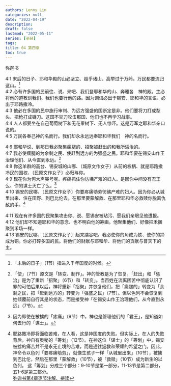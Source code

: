 ```yaml
---
authors: Lenny Lin
categories: null
date: "2022-04-19"
description: 
draft: false
lastmod: "2022-05-11"
series: [圣经]
tags: 
title: 04 第四章
toc: true
---
```


弥迦书  
<!--more-->

4:1 末后的日子、耶和华殿的山必坚立、超乎诸山、高举过于万岭。万民都要流归这山。[^1]  
4:2 必有许多国的民前往、说、来吧、我们登耶和华的山、奔雅各　神的殿。主必将他的道教训我们、我们也要行他的路。因为训诲必出于锡安、耶和华的言语、必出于耶路撒冷。  
4:3 他必在多国的民中施行审判、为远方强盛的国断定是非。他们要将刀打成犁头、把枪打成镰刀。这国不举刀攻击那国、他们也不再学习战事。  
4:4 人人都要坐在自己葡萄树下和无花果树下、无人惊吓。这是万军之耶和华亲口说的。  
4:5 万民各奉己神的名而行。我们却永永远远奉耶和华我们　神的名而行。  

4:6 耶和华说、到那日我必聚集瘸腿的、招聚被赶出的和我所惩治的。  
4:7 我必使瘸腿的为余剩之民、使赶到远方的为强盛之民。耶和华要在锡安山作王治理他们、从今直到永远。[^2]  
4:8 你这羊群的高台、锡安城的山哪、〔城原文作女子〕从前的权柄、就是耶路撒冷民的国权、〔民原文作女子〕必归与你。  
4:9 现在你为何大声哭号呢。疼痛抓住你彷彿产难的妇人。是因你中间没有君王么、你的谋士灭亡了么。[^3]  
4:10 锡安的民哪、〔民原文作女子〕你要疼痛劬劳彷彿产难的妇人。因为你必从城里出来、住在田野、到巴比伦去。在那里要蒙解救、在那里耶和华必救赎你脱离仇敌的手。[^4]  

4:11 现在有许多国的民聚集攻击你、说、愿锡安被玷污、愿我们亲眼见他遭报。  
4:12 他们却不知道耶和华的意念、也不明白他的筹画。他聚集他们、好像把禾捆聚到禾场一样。  
4:13 锡安的民哪、〔民原文作女子〕起来踹谷吧。我必使你的角成为铁、使你的蹄成为铜。你必打碎多国的民。将他们的财献与耶和华、将他们的货献与普天下的主。  

[^1]: 「末后的日子」（1节）指进入千年国度的时候。  
[^2]: 「使」（7节）原文是「转变、制作」。神的管教是为了恢复，「赶出」和「惩治」是为了重新「招聚」（6节）和「转变」。当百姓在流离困苦中彻底认识了罪的可怕后果以后，神将重新「招聚」并恢复他们，把「瘸腿的」转变为「余剩之民，把「赶到远方的」转变为「强盛之民」（7节）。但以色列不会恢复到她倾覆前自行其是的状态，而是接受神「在锡安山作王治理他们，从今直到永远」（7节）。  
[^3]: 因为即使在被掳的「疼痛」（9节）中，神也是管理他们的「君王」，是知道如何去行的「谋士」。  
[^4]: 耶路撒冷即将面临苦难，在人看，这是神国度的失败。但实际上，在人的失败背后，神自有奥秘的「筹划」（12节）。在神这位「谋士」的「筹划」中，锡安被掳的痛苦并不是永无止境的苦难，而是通往拯救和荣耀的希望之门。因此，神命令以色列「要疼痛劬劳」，就像生孩子一样「从城里出来」（10节），被掳到巴比伦，然后在那里「蒙解救」（10节），被「救赎」（10节）成为新生的以色列。 
这「筹划」分成三个部分：9-10节是第一部分，11-13节是第二部分，五1-6是第三部分。  
[弥迦书第4章逐节注解、祷读](https://cmcbiblereading.com/2016/10/13/%e5%bc%a5%e8%bf%a6%e4%b9%a6%e7%ac%ac4%e7%ab%a0%e9%80%90%e8%8a%82%e6%b3%a8%e8%a7%a3%e3%80%81%e7%a5%b7%e8%af%bb/)